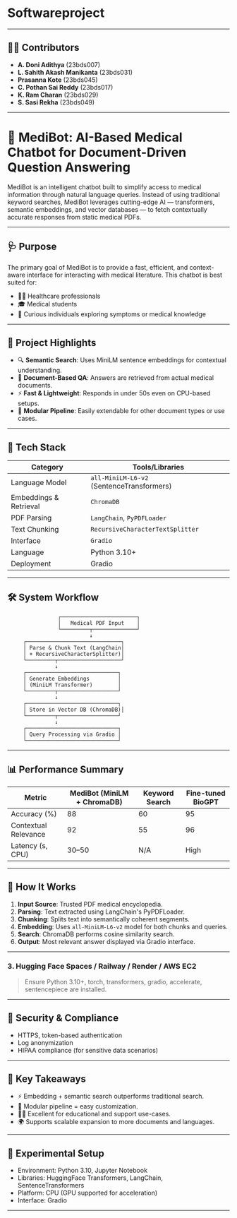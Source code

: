 # Softwareproject
---

## 👨‍💻 Contributors

- **A. Doni Adithya** (23bds007)  
- **L. Sahith Akash Manikanta** (23bds031)  
- **Prasanna Kote** (23bds045)  
- **C. Pothan Sai Reddy** (23bds017)  
- **K. Ram Charan** (23bds029)  
- **S. Sasi Rekha** (23bds049)

---
# 🧠 MediBot: AI-Based Medical Chatbot for Document-Driven Question Answering

MediBot is an intelligent chatbot built to simplify access to medical information through natural language queries. Instead of using traditional keyword searches, MediBot leverages cutting-edge AI — transformers, semantic embeddings, and vector databases — to fetch contextually accurate responses from static medical PDFs.

---

## 🩺 Purpose

The primary goal of MediBot is to provide a fast, efficient, and context-aware interface for interacting with medical literature. This chatbot is best suited for:

- 🧑‍⚕️ Healthcare professionals  
- 🎓 Medical students  
- 🧠 Curious individuals exploring symptoms or medical knowledge

---

## 🚀 Project Highlights

- 🔍 **Semantic Search**: Uses MiniLM sentence embeddings for contextual understanding.
- 📄 **Document-Based QA**: Answers are retrieved from actual medical documents.
- ⚡ **Fast & Lightweight**: Responds in under 50s even on CPU-based setups.
- 🧱 **Modular Pipeline**: Easily extendable for other document types or use cases.

---

## 🧰 Tech Stack

| Category               | Tools/Libraries |
|------------------------|-----------------|
| Language Model         | `all-MiniLM-L6-v2` (SentenceTransformers) |
| Embeddings & Retrieval| `ChromaDB` |
| PDF Parsing            | `LangChain`, `PyPDFLoader` |
| Text Chunking          | `RecursiveCharacterTextSplitter` |
| Interface              | `Gradio` |
| Language               | Python 3.10+ |
| Deployment             | Gradio |

---

## 🛠️ System Workflow

```
                ┌────────────────────────┐
                │   Medical PDF Input    │
                └─────────┬──────────────┘
                          ↓
     ┌──────────────────────────────┐
     │ Parse & Chunk Text (LangChain│
     │ + RecursiveCharacterSplitter)│
     └─────────┬────────────────────┘
               ↓
     ┌─────────────────────────────┐
     │ Generate Embeddings         │
     │ (MiniLM Transformer)        │
     └─────────┬───────────────────┘
               ↓
     ┌─────────────────────────────┐
     │ Store in Vector DB (ChromaDB)│
     └─────────┬───────────────────┘
               ↓
     ┌─────────────────────────────┐
     │ Query Processing via Gradio │
     └─────────────────────────────┘
```

---

## 📊 Performance Summary

| Metric               | MediBot (MiniLM + ChromaDB) | Keyword Search | Fine-tuned BioGPT |
|----------------------|-----------------------------|----------------|-------------------|
| Accuracy (%)         | 88                          | 60             | 95                |
| Contextual Relevance | 92                          | 55             | 96                |
| Latency (s, CPU)    | 30–50                     | N/A            | High              |

---

## 🧪 How It Works

1. **Input Source**: Trusted PDF medical encyclopedia.
2. **Parsing**: Text extracted using LangChain's PyPDFLoader.
3. **Chunking**: Splits text into semantically coherent segments.
4. **Embedding**: Uses `all-MiniLM-L6-v2` model for both chunks and queries.
5. **Search**: ChromaDB performs cosine similarity search.
6. **Output**: Most relevant answer displayed via Gradio interface.

---


### 3. Hugging Face Spaces / Railway / Render / AWS EC2

> Ensure Python 3.10+, torch, transformers, gradio, accelerate, sentencepiece are installed.

---

## 🔐 Security & Compliance

- HTTPS, token-based authentication
- Log anonymization
- HIPAA compliance (for sensitive data scenarios)

---

## 🧠 Key Takeaways

- ⚡ Embedding + semantic search outperforms traditional search.
- 🧩 Modular pipeline = easy customization.
- 🧑‍🎓 Excellent for educational and support use-cases.
- 🌍 Supports scalable expansion to more documents and languages.

---

## 🧪 Experimental Setup

- Environment: Python 3.10, Jupyter Notebook
- Libraries: HuggingFace Transformers, LangChain, SentenceTransformers
- Platform: CPU (GPU supported for acceleration)
- Interface: Gradio

---



